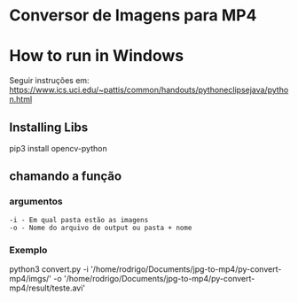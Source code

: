 # Conversor de Imagens para MP4

# How to run in Windows
Seguir instruções em:
https://www.ics.uci.edu/~pattis/common/handouts/pythoneclipsejava/python.html

## Installing Libs
pip3 install opencv-python


## chamando a função
### argumentos
    -i - Em qual pasta estão as imagens  
    -o - Nome do arquivo de output ou pasta + nome  

### Exemplo

python3 convert.py -i '/home/rodrigo/Documents/jpg-to-mp4/py-convert-mp4/imgs/' -o '/home/rodrigo/Documents/jpg-to-mp4/py-convert-mp4/result/teste.avi'
